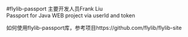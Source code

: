 #flylib-passport
主要开发人员Frank Liu <br/>
Passport for Java WEB project via userId and token

如何使用flylib-passport库，参考项目https://github.com/flylib/flylib-site

